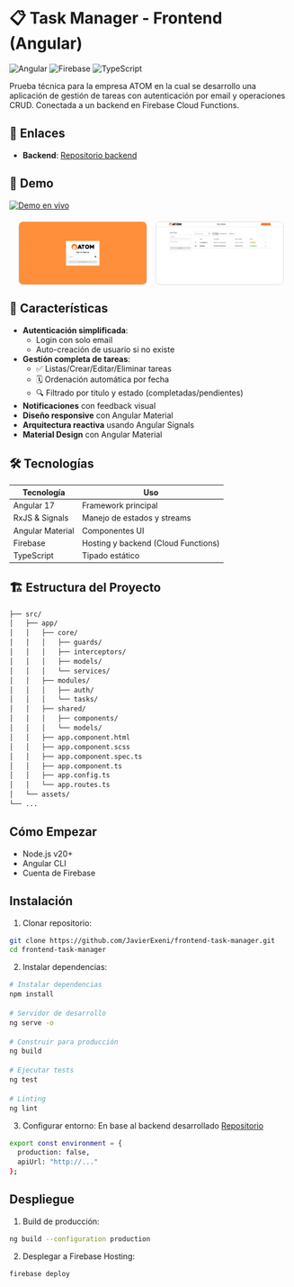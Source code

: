 # 📋 Task Manager - Frontend (Angular)

![Angular](https://img.shields.io/badge/Angular-17-DD0031?logo=angular) 
![Firebase](https://img.shields.io/badge/Firebase-FFCA28?logo=firebase&logoColor=black) 
![TypeScript](https://img.shields.io/badge/TypeScript-3178C6?logo=typescript&logoColor=white)

Prueba técnica para la empresa ATOM en la cual se desarrollo una aplicación de gestión de tareas con autenticación por email y operaciones CRUD. Conectada a un backend en Firebase Cloud Functions.

## 🔗 Enlaces
- **Backend**: [Repositorio backend](https://github.com/JavierExeni/backend-task-manager)

## 🚀 Demo

[![Demo en vivo](https://img.shields.io/badge/Ver-Demo_En_Vivo-2EA44F?style=for-the-badge)](https://task-manager-challenge.web.app/login)

<div style="display: flex; gap: 15px; justify-content: center; margin: 20px 0;">
  <img src="./src/assets/images/login.png" alt="Vista de Login" style="width: 45%; border: 1px solid #ddd; border-radius: 8px;">
  <img src="./src/assets/images/menu.png" alt="Vista de Menú" style="width: 45%; border: 1px solid #ddd; border-radius: 8px;">
</div>

## 🎯 Características

- **Autenticación simplificada**:
  - Login con solo email
  - Auto-creación de usuario si no existe
- **Gestión completa de tareas**:
  - ✅ Listas/Crear/Editar/Eliminar tareas
  - 🗓️ Ordenación automática por fecha
  - 🔍 Filtrado por titulo y estado (completadas/pendientes)
- **Notificaciones** con feedback visual
- **Diseño responsive** con Angular Material
- **Arquitectura reactiva** usando Angular Signals
- **Material Design** con Angular Material

## 🛠️ Tecnologías

| Tecnología       | Uso                              |
|------------------|----------------------------------|
| Angular 17       | Framework principal              |
| RxJS & Signals   | Manejo de estados y streams      |
| Angular Material | Componentes UI                   |
| Firebase         | Hosting y backend (Cloud Functions) |
| TypeScript       | Tipado estático                  |

## 🏗️ Estructura del Proyecto

```bash
├── src/
│   ├── app/
│   │   ├── core/
│   │   │   ├── guards/
│   │   │   ├── interceptors/
│   │   │   ├── models/
│   │   │   └── services/
│   │   ├── modules/
│   │   │   ├── auth/
│   │   │   └── tasks/
│   │   ├── shared/
│   │   │   ├── components/
│   │   │   └── models/
│   │   ├── app.component.html
│   │   ├── app.component.scss
│   │   ├── app.component.spec.ts
│   │   ├── app.component.ts
│   │   ├── app.config.ts
│   │   └── app.routes.ts
│   └── assets/
└── ...
```

## Cómo Empezar
- Node.js v20+
- Angular CLI
- Cuenta de Firebase


## Instalación
1. Clonar repositorio:

```bash
git clone https://github.com/JavierExeni/frontend-task-manager.git
cd frontend-task-manager
```

2. Instalar dependencias:

```bash
# Instalar dependencias
npm install

# Servidor de desarrollo
ng serve -o

# Construir para producción
ng build

# Ejecutar tests
ng test

# Linting
ng lint
```

3. Configurar entorno:
En base al backend desarrollado [Repositorio](https://github.com/JavierExeni/backend-task-manager)

```bash
export const environment = {
  production: false,
  apiUrl: "http://..."
};
```

## Despliegue

1. Build de producción:

```bash
ng build --configuration production
```

2. Desplegar a Firebase Hosting:

```bash
firebase deploy
```
